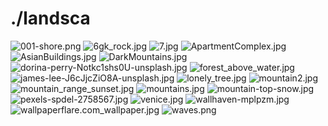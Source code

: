 # ./landsca

<img src="001-shore.png" alt="001-shore.png">

<img src="6gk_rock.jpg" alt="6gk_rock.jpg">

<img src="7.jpg" alt="7.jpg">

<img src="ApartmentComplex.jpg" alt="ApartmentComplex.jpg">

<img src="AsianBuildings.jpg" alt="AsianBuildings.jpg">

<img src="DarkMountains.jpg" alt="DarkMountains.jpg">

<img src="dorina-perry-Notkc1shs0U-unsplash.jpg" alt="dorina-perry-Notkc1shs0U-unsplash.jpg">

<img src="forest_above_water.jpg" alt="forest_above_water.jpg">

<img src="james-lee-J6cJjcZiO8A-unsplash.jpg" alt="james-lee-J6cJjcZiO8A-unsplash.jpg">

<img src="lonely_tree.jpg" alt="lonely_tree.jpg">

<img src="mountain2.jpg" alt="mountain2.jpg">

<img src="mountain_range_sunset.jpg" alt="mountain_range_sunset.jpg">

<img src="mountains.jpg" alt="mountains.jpg">

<img src="mountain-top-snow.jpg" alt="mountain-top-snow.jpg">

<img src="pexels-spdel-2758567.jpg" alt="pexels-spdel-2758567.jpg">

<img src="venice.jpg" alt="venice.jpg">

<img src="wallhaven-mplpzm.jpg" alt="wallhaven-mplpzm.jpg">

<img src="wallpaperflare.com_wallpaper.jpg" alt="wallpaperflare.com_wallpaper.jpg">

<img src="waves.png" alt="waves.png">
